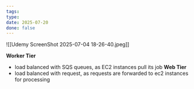 ```yaml
---
tags: 
type: 
date: 2025-07-20
done: false
---
```

![[Udemy ScreenShot 2025-07-04 18-26-40.jpeg]]

**Worker Tier**
- load balanced with SQS queues, as EC2 instances pull its job
**Web Tier**
- load balanced with request, as requests are forwarded to ec2 instances for processing